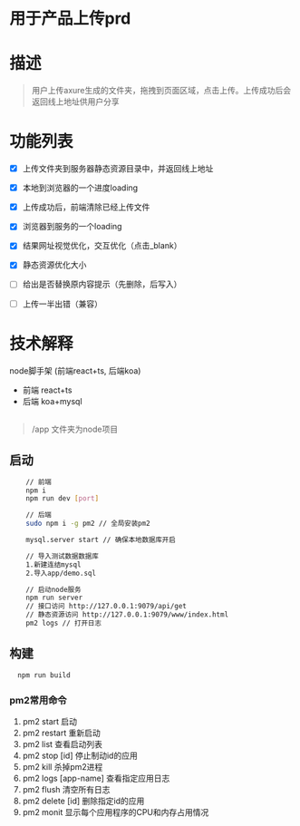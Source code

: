 # 用于产品上传prd

# 描述
> 用户上传axure生成的文件夹，拖拽到页面区域，点击上传。上传成功后会返回线上地址供用户分享

# 功能列表
 - [x] 上传文件夹到服务器静态资源目录中，并返回线上地址
 - [x] 本地到浏览器的一个进度loading
 - [x] 上传成功后，前端清除已经上传文件
 - [x] 浏览器到服务的一个loading
 - [x] 结果网址视觉优化，交互优化（点击_blank）
 - [x] 静态资源优化大小
 - [ ] 给出是否替换原内容提示（先删除，后写入）
 - [ ] 上传一半出错（兼容）



# 技术解释
node脚手架 (前端react+ts, 后端koa)
- 前端 react+ts
- 后端 koa+mysql


##
> /app 文件夹为node项目

## 启动
``` bash
    // 前端
    npm i
    npm run dev [port]

    // 后端
    sudo npm i -g pm2 // 全局安装pm2

    mysql.server start // 确保本地数据库开启

    // 导入测试数据数据库
    1.新建连结mysql
    2.导入app/demo.sql

    // 启动node服务
    npm run server
    // 接口访问 http://127.0.0.1:9079/api/get
    // 静态资源访问 http://127.0.0.1:9079/www/index.html
    pm2 logs // 打开日志
```

## 构建
```bash
  npm run build
```


### pm2常用命令
1. pm2 start 启动
2. pm2 restart 重新启动
3. pm2 list 查看启动列表
4. pm2 stop [id] 停止制动id的应用
5. pm2 kill 杀掉pm2进程
6. pm2 logs [app-name] 查看指定应用日志
7. pm2 flush 清空所有日志
8. pm2 delete [id]  删除指定id的应用
9. pm2 monit 显示每个应用程序的CPU和内存占用情况